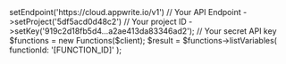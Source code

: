 <?php

use Appwrite\Client;
use Appwrite\Services\Functions;

$client = (new Client())
    ->setEndpoint('https://cloud.appwrite.io/v1') // Your API Endpoint
    ->setProject('5df5acd0d48c2') // Your project ID
    ->setKey('919c2d18fb5d4...a2ae413da83346ad2'); // Your secret API key

$functions = new Functions($client);

$result = $functions->listVariables(
    functionId: '[FUNCTION_ID]'
);